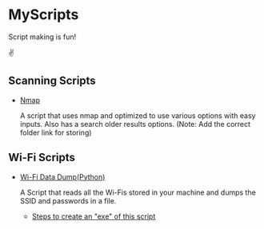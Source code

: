 # MyScripts
Script making is fun!

✌

## Scanning Scripts
    
- [Nmap](https://github.com/Qb3r/MyScripts/blob/main/Scanning/nmap_script.sh)

    A script that uses nmap and optimized to use various options with easy inputs. Also has a search older results options. 
    (Note: Add the correct folder link for storing)

## Wi-Fi Scripts

- [Wi-Fi Data Dump(Python)](https://github.com/Qb3r/MyScripts/blob/main/Wi-Fi/Wi-Fi_passwordump.py)

    A Script that reads all the Wi-Fis stored in your machine and dumps the SSID and passwords in a file.

    - [Steps to create an "exe" of this script](https://github.com/Qb3r/MyScripts/blob/main/Wi-Fi/Create_exe_from_py.md)